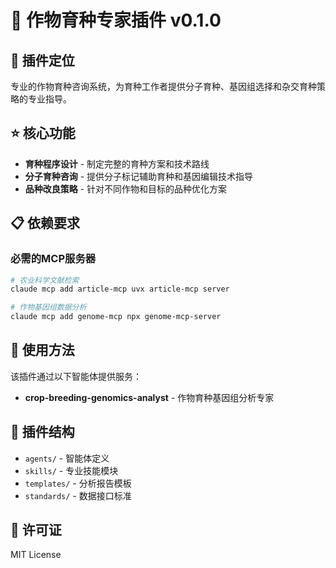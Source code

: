# 🌾 作物育种专家插件 v0.1.0

## 🎯 插件定位

专业的作物育种咨询系统，为育种工作者提供分子育种、基因组选择和杂交育种策略的专业指导。

## ⭐ 核心功能

- **育种程序设计** - 制定完整的育种方案和技术路线
- **分子育种咨询** - 提供分子标记辅助育种和基因编辑技术指导
- **品种改良策略** - 针对不同作物和目标的品种优化方案

## 📋 依赖要求

### 必需的MCP服务器

```bash
# 农业科学文献检索
claude mcp add article-mcp uvx article-mcp server

# 作物基因组数据分析
claude mcp add genome-mcp npx genome-mcp-server
```

## 🚀 使用方法

该插件通过以下智能体提供服务：

- **crop-breeding-genomics-analyst** - 作物育种基因组分析专家

## 📁 插件结构

- `agents/` - 智能体定义
- `skills/` - 专业技能模块
- `templates/` - 分析报告模板
- `standards/` - 数据接口标准

## 📄 许可证

MIT License